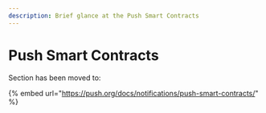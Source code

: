 ```yaml
---
description: Brief glance at the Push Smart Contracts
---
```


# Push Smart Contracts

Section has been moved to:

{% embed url="https://push.org/docs/notifications/push-smart-contracts/" %}
